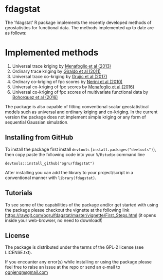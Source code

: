 # fdagstat

The 'fdagstat' R package implements the recently developed methods of geostatistics for functional data. The methods implemented up to date are as follows:

# Implemented methods

1. Universal trace kriging by [Menafoglio et al (2013)](https://projecteuclid.org/euclid.ejs/1379596770)
2. Ordinary trace kriging by [Giraldo et al (2011)](https://link.springer.com/article/10.1007/s10651-010-0143-y)
3. Universal trace co-kriging by [Grujic et al (2017)]( https://www.doi.org/10.1007/s00477-017-1486-9)
4. Ordinary co-kriging of fpc scores by [Nerini et al (2010)]( http://www.sciencedirect.com/science/article/pii/S0047259X0900061X)
5. Universal co-kriging of fpc scores by [Menafoglio et al (2016)](http://www.sciencedirect.com/science/article/pii/S2211675315001141)
6. Universal co-kriging of fpc scores of multivariate functional data by [Bohorquez et al (2016)](http://dx.doi.org/10.1007/s00477-016-1266-y)

The package is also capable of fitting conventional scalar geostatistical models such as universal and ordinary kriging and co-kriging. In the current version the package does not implement simple kriging or any form of sequential Gaussian simulation.

## Installing from GitHub

To install the package first install `devtools` (`install.packages("devtools")`), then copy paste the following code into your `R/Rstudio` command line

```{R}
devtools::install_github("ogru/fdagstat")
```

After installing you can add the library to your project/script in a conventional manner with `library(fdagstat)`.

## Tutorials

To see some of the capabilities of the package and/or get started with using the package please checkout the vignette at the following link
https://rawgit.com/ogru/fdagstat/master/vignette/First_Steps.html
(it opens inside your web-browser, no need to download!)

## License
The package is distributed under the terms of the GPL-2 license (see LICENSE.txt).


If you encounter any error(s) while installing or using the package please feel free to raise an issue at the repo or send an e-mail to ognjengr@gmail.com

